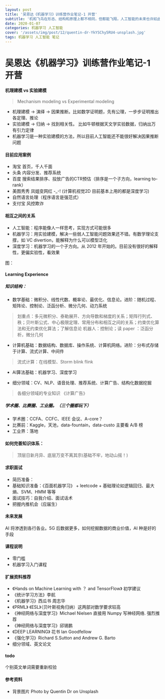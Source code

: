 ```yaml
---
layout: post
title: '吴恩达《机器学习》训练营作业笔记-1 开营'
subtitle: '机和飞鸟在形态、结构和原理上都不相同，但都能飞翔，人工智能的未来也许如此'
date: 2020-01-07
categories: 机器学习 人工智能
cover: '/assets/img/post/12/quentin-dr-YkYSChy5RU4-unsplash.jpg'
tags: 机器学习 人工智能 笔记
---
```


# 吴恩达《机器学习》训练营作业笔记-1 开营
 


#### 机理建模 vs 实验建模
> Mechanism modeling vs Experimental modeling


* 机理建模 -> 演绎 -> 因果推断。比如数学证明题，先有公理，一步步证明推出各定理、推论
* 实验建模 -> 归纳 -> 找到相关性。  比如牛顿根据天文学实验数据，归纳出万有引力定律
* 机器学习是一种实验建模的方法，所以目前人工智能还不能很好解决因果推断问题

#### 目前应用案例
* 淘宝 首页，千人千面
* 头条 内容分发、推荐系统
* 百度 搜索结果排序、投放广告的CTR预估（排序是一个子方向，learning to-rank）
* 美图秀秀 凤姐变网红 -_-!  (计算机视觉2D 目前基本上用的都是深度学习)
* 自然语言处理（程序语言是强范式）
* 支付宝 风控欺诈

#### 相互之间的关系

* 人工智能：程序能像人一样思考，实现方式可能很多
* 机器学习：用实验建模，解决一些弱人工智能问题效果还不错。有数学理论支撑，如 VC divertion，能解释为什么可以模型泛化
* 深度学习：机器学习的一个子方向。从 2012 年开始的。目前没有很好的解释性，更偏实验性，看效果

图：
#### Learning Experience

##### 知识结构：

* 数学基础：微积分、线性代数、概率论、最优化、信息论。进阶：随机过程、矩阵论、控制论、泛函分析、微分几何、动力系统
> 划重点：多元微积分、泰勒展开、方向导数和梯度的关系；矩阵行列式、秩；贝叶斯公式、中心极限定理、常用分布和相互之间的关系；约束优化算法和无约束优化算法；了解信息论
> 机器人：控制论；读 paper ：泛函分析，微分几何


* 计算机基础：数据结构、数据库、操作系统、计算机网络。进阶：分布式存储于计算、流式计算、中间件
> 流式计算：在线模型、Storm blink flink

* AI算法基础：机器学习、深度学习
> 
* 细分领域：CV、NLP、语音处理、推荐系统、计算广告、结构化数据挖掘
> 各细分领域的专业知识 《计算广告》

##### 学术圈、比赛圈、工业圈。（三个圈都玩下）
* 学术圈：CCFA、CCFC、IEEE 会议、A-core？
* 比赛前：Kaggle，天池，data-fountain，data-custo 主要看 A/B 榜
* 工业界：落地

#### 如何完善知识体系：
> 顶层日新月异、底层万变不离其宗(基础不牢，地动山摇！)

#### 求职面试
* 简历准备：
* 基础知识准备：《百面机器学习》 + leetcode + 基础理论如逻辑回归、最大熵、SVM、HMM 等等
* 面试技巧：自我介绍、面试话术
* 把握内推机会（应届生）


#### 未来发展

AI 将渗透到各行各业。5G 后数据更多，如何挖掘数据的商业价值，AI 种是好的手段

#### 课程说明
* 零门槛
* 机器学习入门课程

#### 扩展资料推荐
* 《Hands on Machine Learning with ？ and TensorFlow》 初学建议
* 《统计学习方法》李航
* 《机器学习》西瓜书  周志华 
* 《PRML》 《ESL》（贝叶斯视角归纳）这两部对数学要求较高
* 《神经网络与深度学习》Michael Nielsen 直接用 Numpy 写神经网络. 强烈推荐
* 《神经网络与深度学习》邱锡鹏
*  《DEEP LEARNING》 花书 lan Goodfellow
* 《强化学习》Richard S.Sutton and Andrew G. Barto
*  细分领域、英文论文


#### todo
个别英文单词需要重新校验

#### 参考资料

* 背景图片 Photo by Quentin Dr on Unsplash
